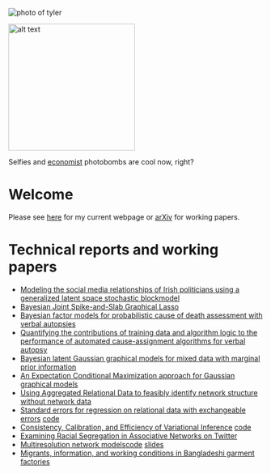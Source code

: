 ![photo of tyler][tylerpic]

[tylerpic]: http://www.stat.washington.edu/~tylermc/website_pic.jpg "tyler"

<img src="http://www.stat.washington.edu/~tylermc/website_pic.jpg" alt="alt text" width="250" height="250">

Selfies and [economist](http://faculty.washington.edu/rmheath/) photobombs are cool now, right?


# Welcome

Please see [here](http://www.stat.uw.edu/~tylermc) for my current webpage or [arXiv](https://arxiv.org/find/stat/1/au:+McCormick_T/0/1/0/all/0/1) for working papers.

# Technical reports and working papers

+ [Modeling the social media relationships of Irish politicians using a generalized latent space stochastic blockmodel](https://arxiv.org/abs/1807.06063)
+ [Bayesian Joint Spike-and-Slab Graphical Lasso](https://arxiv.org/abs/1805.07051)
+ [Bayesian factor models for probabilistic cause of death assessment with verbal autopsies](https://arxiv.org/abs/1803.01327)
+ [Quantifying the contributions of training data and algorithm logic to the performance of automated cause-assignment algorithms for verbal autopsy](https://arxiv.org/abs/1803.07141)
+ [Bayesian latent Gaussian graphical models for mixed data with marginal prior information](https://arxiv.org/abs/1711.00877) 
+ [An Expectation Conditional Maximization approach for Gaussian graphical models](https://arxiv.org/abs/1709.06970) 
+ [Using Aggregated Relational Data to feasibly identify network structure without network data](https://arxiv.org/abs/1703.04157)
+ [Standard errors for regression on relational data with exchangeable errors](https://arxiv.org/abs/1701.05530) [code](https://github.com/fmarrs3/netreg_public)
+ [Consistency, Calibration, and Efficiency of Variational Inference](http://arxiv.org/abs/1510.08151) [code](https://github.com/tedwestling/variational_asymptotics)
+ [Examining Racial Segregation in Associative Networks on Twitter](https://arxiv.org/abs/1705.04401)
+ [Multiresolution network models](http://arxiv.org/abs/1608.07618)[code](https://github.com/tedwestling/multiresolution_networks) [slides](https://www.newton.ac.uk/files/seminar/20160726133014001-740146.pdf)
+ [Migrants, information, and working conditions in Bangladeshi garment factories](https://www.dropbox.com/s/wuuig4mzr6ecdwr/BHM.pdf?dl=0) 
